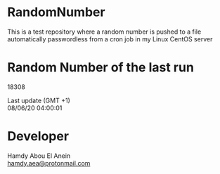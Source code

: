 # RandomNumber    
This is a test repository where a random number is pushed to a file automatically passwordless from a cron job in my Linux CentOS server    
# Random Number of the last run   
18308
      
Last update (GMT +1)    
08/06/20 04:00:01
# Developer    
Hamdy Abou El Anein   
hamdy.aea@protonmail.com
